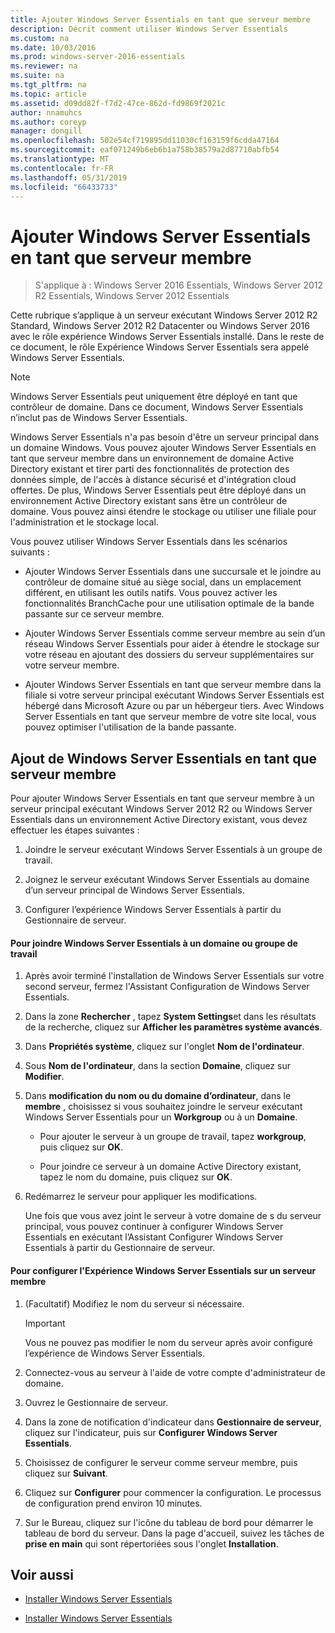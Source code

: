 ```yaml
---
title: Ajouter Windows Server Essentials en tant que serveur membre
description: Décrit comment utiliser Windows Server Essentials
ms.custom: na
ms.date: 10/03/2016
ms.prod: windows-server-2016-essentials
ms.reviewer: na
ms.suite: na
ms.tgt_pltfrm: na
ms.topic: article
ms.assetid: d09dd82f-f7d2-47ce-862d-fd9869f2021c
author: nnamuhcs
ms.author: coreyp
manager: dongill
ms.openlocfilehash: 502e54cf719895dd11030cf163159f6cdda47164
ms.sourcegitcommit: eaf071249b6eb6b1a758b38579a2d87710abfb54
ms.translationtype: MT
ms.contentlocale: fr-FR
ms.lasthandoff: 05/31/2019
ms.locfileid: "66433733"
---
```

# <a name="add-windows-server-essentials-as-a-member-server"></a>Ajouter Windows Server Essentials en tant que serveur membre

>S'applique à : Windows Server 2016 Essentials, Windows Server 2012 R2 Essentials, Windows Server 2012 Essentials

Cette rubrique s’applique à un serveur exécutant Windows Server 2012 R2 Standard, Windows Server 2012 R2 Datacenter ou Windows Server 2016 avec le rôle expérience Windows Server Essentials installé. Dans le reste de ce document, le rôle Expérience Windows Server Essentials sera appelé Windows Server Essentials.  
  
> [!NOTE]
>   Windows Server Essentials peut uniquement être déployé en tant que contrôleur de domaine. Dans ce document, Windows Server Essentials n’inclut pas de Windows Server Essentials.  
  
 Windows Server Essentials n'a pas besoin d'être un serveur principal dans un domaine Windows. Vous pouvez ajouter Windows Server Essentials en tant que serveur membre dans un environnement de domaine Active Directory existant et tirer parti des fonctionnalités de protection des données simple, de l'accès à distance sécurisé et d'intégration cloud offertes. De plus, Windows Server Essentials peut être déployé dans un environnement Active Directory existant sans être un contrôleur de domaine. Vous pouvez ainsi étendre le stockage ou utiliser une filiale pour l'administration et le stockage local.  
  
 Vous pouvez utiliser Windows Server Essentials dans les scénarios suivants :  
  
-   Ajouter Windows Server Essentials dans une succursale et le joindre au contrôleur de domaine situé au siège social, dans un emplacement différent, en utilisant les outils natifs. Vous pouvez activer les fonctionnalités BranchCache pour une utilisation optimale de la bande passante sur ce serveur membre.  
  
-   Ajouter Windows Server Essentials comme serveur membre au sein d’un réseau Windows Server Essentials pour aider à étendre le stockage sur votre réseau en ajoutant des dossiers du serveur supplémentaires sur votre serveur membre.  
  
-   Ajouter Windows Server Essentials en tant que serveur membre dans la filiale si votre serveur principal exécutant Windows Server Essentials est hébergé dans Microsoft Azure ou par un hébergeur tiers. Avec Windows Server Essentials en tant que serveur membre de votre site local, vous pouvez optimiser l'utilisation de la bande passante.  
  
## <a name="adding-windows-server-essentials-as-a-member-server"></a>Ajout de Windows Server Essentials en tant que serveur membre  
 Pour ajouter Windows Server Essentials en tant que serveur membre à un serveur principal exécutant Windows Server 2012 R2 ou Windows Server Essentials dans un environnement Active Directory existant, vous devez effectuer les étapes suivantes :  
  
1.  Joindre le serveur exécutant Windows Server Essentials à un groupe de travail.  
  
2.  Joignez le serveur exécutant Windows Server Essentials au domaine d’un serveur principal de Windows Server Essentials.  
  
3.  Configurer l’expérience Windows Server Essentials à partir du Gestionnaire de serveur.  
  
#### <a name="to-join-windows-server-essentials-to-a-workgroup-or-domain"></a>Pour joindre Windows Server Essentials à un domaine ou groupe de travail  
  
1. Après avoir terminé l'installation de Windows Server Essentials sur votre second serveur, fermez l'Assistant Configuration de Windows Server Essentials.  
  
2. Dans la zone **Rechercher** , tapez **System Settings**et dans les résultats de la recherche, cliquez sur **Afficher les paramètres système avancés**.  
  
3. Dans **Propriétés système**, cliquez sur l'onglet **Nom de l'ordinateur**.  
  
4. Sous **Nom de l'ordinateur**, dans la section **Domaine**, cliquez sur **Modifier**.  
  
5. Dans **modification du nom ou du domaine d’ordinateur**, dans le **membre** , choisissez si vous souhaitez joindre le serveur exécutant Windows Server Essentials pour un **Workgroup** ou à un **Domaine**.  
  
   -   Pour ajouter le serveur à un groupe de travail, tapez **workgroup**, puis cliquez sur **OK**.  
  
   -   Pour joindre ce serveur à un domaine Active Directory existant, tapez le nom du domaine, puis cliquez sur **OK**.  
  
6. Redémarrez le serveur pour appliquer les modifications.  
  
   Une fois que vous avez joint le serveur à votre domaine de s du serveur principal, vous pouvez continuer à configurer Windows Server Essentials en exécutant l’Assistant Configurer Windows Server Essentials à partir du Gestionnaire de serveur.  
  
#### <a name="to-configure-windows-server-essentials-experience-on-a-member-server"></a>Pour configurer l'Expérience Windows Server Essentials sur un serveur membre  
  
1.  (Facultatif) Modifiez le nom du serveur si nécessaire.  
  
    > [!IMPORTANT]
    >  Vous ne pouvez pas modifier le nom du serveur après avoir configuré l’expérience de Windows Server Essentials.  
  
2.  Connectez-vous au serveur à l'aide de votre compte d'administrateur de domaine.  
  
3.  Ouvrez le Gestionnaire de serveur.  
  
4.  Dans la zone de notification d'indicateur dans **Gestionnaire de serveur**, cliquez sur l'indicateur, puis sur **Configurer Windows Server Essentials**.  
  
5.  Choisissez de configurer le serveur comme serveur membre, puis cliquez sur **Suivant**.  
  
6.  Cliquez sur **Configurer** pour commencer la configuration. Le processus de configuration prend environ 10 minutes.  
  
7.  Sur le Bureau, cliquez sur l'icône du tableau de bord pour démarrer le tableau de bord du serveur. Dans la page d'accueil, suivez les tâches de **prise en main** qui sont répertoriées sous l'onglet **Installation**.  
  
## <a name="see-also"></a>Voir aussi  
  

-   [Installer Windows Server Essentials](Install-Windows-Server-Essentials.md)

-   [Installer Windows Server Essentials](../install/Install-Windows-Server-Essentials.md)

